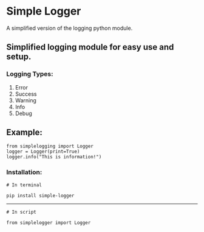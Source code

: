 # Simple Logger
 A simplified version of the logging python module.


## Simplified logging module for easy use and setup.
### Logging Types:
1. Error
2. Success
3. Warning
4. Info
5. Debug

## Example:
```{.python}
from simplelogging import Logger
logger = Logger(print=True)
logger.info("This is information!")
```

### Installation:
```
# In terminal

pip install simple-logger
```
---
```
# In script

from simplelogger import Logger
```